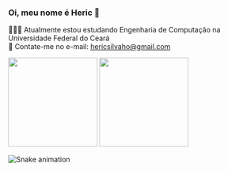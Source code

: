 ### Oi, meu nome é Heric 👋
👨🏻‍💻 Atualmente estou estudando Engenharia de Computação na Universidade Federal do Ceará <br>
📧 Contate-me no e-mail: hericsilvaho@gmail.com<br>

<div>
    <img height="180em" src="https://github-readme-stats.vercel.app/api?username=hscHeric&show_icons=true&include_all_commits=true&count_private=true&theme=dark"/>
    <img height="180em" src="https://github-readme-stats.vercel.app/api/top-langs/?username=hscHeric&layout=compact&langs_count=7&theme=dark" />
</div>


![Snake animation](https://github.com/hscHeric/hscHeric/blob/output/github-contribution-grid-snake.svg)
